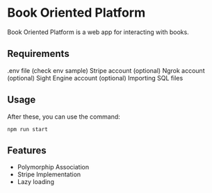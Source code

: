 # Book Oriented Platform

Book Oriented Platform is a web app for interacting with books.

## Requirements

.env file (check env sample)
Stripe account (optional)
Ngrok account (optional)
Sight Engine account (optional)
Importing SQL files


## Usage

After these, you can use the command:

```nodejs
npm run start
```

## Features
  * Polymorphip Association
  * Stripe Implementation
  * Lazy loading
